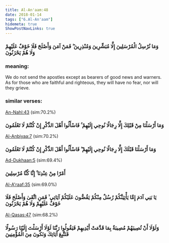 ```yaml
---
title: Al-An'aam:48
date: 2018-01-14
tags: ["6.Al-An'aam"]
hidemeta: true 
ShowPostNavLinks: true 
---
```

### وَمَا نُرْسِلُ الْمُرْسَلِينَ إِلَّا مُبَشِّرِينَ وَمُنْذِرِينَ ۖ فَمَنْ آمَنَ وَأَصْلَحَ فَلَا خَوْفٌ عَلَيْهِمْ وَلَا هُمْ يَحْزَنُونَ
### meaning: 
We do not send the apostles except as bearers of good news and warners. As for those who are faithful and righteous, they will have no fear, nor will they grieve.
### similar verses: 

[An-Nahl:43](/16/43) (sim:70.2%)

### وَمَا أَرْسَلْنَا مِنْ قَبْلِكَ إِلَّا رِجَالًا نُوحِي إِلَيْهِمْ ۚ فَاسْأَلُوا أَهْلَ الذِّكْرِ إِنْ كُنْتُمْ لَا تَعْلَمُونَ

[Al-Anbiyaa:7](/21/7) (sim:70.2%)

### وَمَا أَرْسَلْنَا قَبْلَكَ إِلَّا رِجَالًا نُوحِي إِلَيْهِمْ ۖ فَاسْأَلُوا أَهْلَ الذِّكْرِ إِنْ كُنْتُمْ لَا تَعْلَمُونَ

[Ad-Dukhaan:5](/44/5) (sim:69.4%)

### أَمْرًا مِنْ عِنْدِنَا ۚ إِنَّا كُنَّا مُرْسِلِينَ

[Al-A'raaf:35](/7/35) (sim:69.0%)

### يَا بَنِي آدَمَ إِمَّا يَأْتِيَنَّكُمْ رُسُلٌ مِنْكُمْ يَقُصُّونَ عَلَيْكُمْ آيَاتِي ۙ فَمَنِ اتَّقَىٰ وَأَصْلَحَ فَلَا خَوْفٌ عَلَيْهِمْ وَلَا هُمْ يَحْزَنُونَ

[Al-Qasas:47](/28/47) (sim:68.2%)

### وَلَوْلَا أَنْ تُصِيبَهُمْ مُصِيبَةٌ بِمَا قَدَّمَتْ أَيْدِيهِمْ فَيَقُولُوا رَبَّنَا لَوْلَا أَرْسَلْتَ إِلَيْنَا رَسُولًا فَنَتَّبِعَ آيَاتِكَ وَنَكُونَ مِنَ الْمُؤْمِنِينَ
